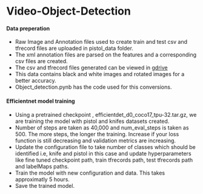 # Video-Object-Detection

#### Data preperation
* Raw Image and Annotation files used to create train and test csv and tfrecord files are uploaded in pistol_data folder.
* The xml annotation files are parsed on the features and a corresponding csv files are created.
* The csv and tfrecord files generated can be viewed in [gdrive](https://drive.google.com/drive/u/0/folders/17dJMRMj5-QBFoHV9mfgi8Xw8QqyCzPyR)
* This data contains black and white images and rotated images for a better accuracy.
* Object_detection.pynb has the code used for this conversions.

#### Efficientnet model training
* Using a pretrained checkpoint , efficientdet_d0_coco17_tpu-32.tar.gz, we are training the model with pistol and knifes datasets created.
* Number of steps are taken as 40,000 and num_eval_steps is taken as 500. The more steps, the longer the training. Increase if your loss function is still decreasing and validation metrics are increasing.
* Update the configuration file to take number of classes which should be identified i.e, knife and pistol in this case and update hyperparameters like fine tuned checkpoint path, train tfrecords path, test tfrecords path and labelMaps paths.
* Train the model with new configuration and data. This takes approximatly 5 hours.
* Save the trained model.


